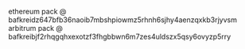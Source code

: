 
  ethereum pack @ bafkreidz647bfb36naoib7mbshpiowmz5rhnh6sjhy4aenzqxkb3rjyvsm
  arbitrum pack @ bafkreibjf2rhqgqhxexotzf3fhgbbwn6m7zes4uldszx5qsy6ovyzp5rry

